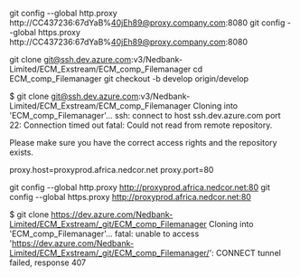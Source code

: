 git config --global http.proxy http://CC437236:67dYaB%40jEh89@proxy.company.com:8080
git config --global https.proxy http://CC437236:67dYaB%40jEh89@proxy.company.com:8080

git clone git@ssh.dev.azure.com:v3/Nedbank-Limited/ECM_Exstream/ECM_comp_Filemanager
cd ECM_comp_Filemanager
git checkout -b develop origin/develop

$ git clone git@ssh.dev.azure.com:v3/Nedbank-Limited/ECM_Exstream/ECM_comp_Filemanager
Cloning into 'ECM_comp_Filemanager'...
ssh: connect to host ssh.dev.azure.com port 22: Connection timed out
fatal: Could not read from remote repository.

Please make sure you have the correct access rights
and the repository exists.

proxy.host=proxyprod.africa.nedcor.net
proxy.port=80

git config --global http.proxy http://proxyprod.africa.nedcor.net:80
git config --global https.proxy http://proxyprod.africa.nedcor.net:80

$ git clone https://dev.azure.com/Nedbank-Limited/ECM_Exstream/_git/ECM_comp_Filemanager
Cloning into 'ECM_comp_Filemanager'...
fatal: unable to access 'https://dev.azure.com/Nedbank-Limited/ECM_Exstream/_git/ECM_comp_Filemanager/': CONNECT tunnel failed, response 407

